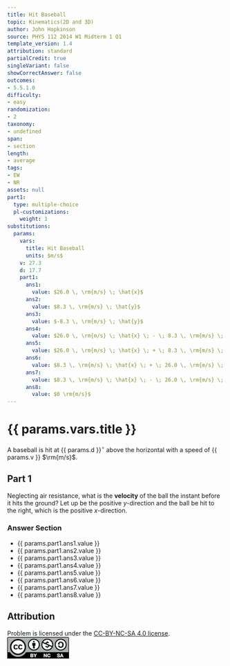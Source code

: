 ```yaml
---
title: Hit Baseball
topic: Kinematics(2D and 3D)
author: John Hopkinson
source: PHYS 112 2014 W1 Midterm 1 Q1
template_version: 1.4
attribution: standard
partialCredit: true
singleVariant: false
showCorrectAnswer: false
outcomes:
- 5.5.1.0
difficulty:
- easy
randomization:
- 2
taxonomy:
- undefined
span:
- section
length:
- average
tags:
- EW
- NR
assets: null
part1:
  type: multiple-choice
  pl-customizations:
    weight: 1
substitutions:
  params:
    vars:
      title: Hit Baseball
      units: $m/s$
    v: 27.3
    d: 17.7
    part1:
      ans1:
        value: $26.0 \, \rm{m/s} \; \hat{x}$
      ans2:
        value: $8.3 \, \rm{m/s} \; \hat{y}$
      ans3:
        value: $-8.3 \, \rm{m/s} \; \hat{y}$
      ans4:
        value: $26.0 \, \rm{m/s} \; \hat{x} \; - \; 8.3 \, \rm{m/s} \; \hat{y}$
      ans5:
        value: $26.0 \, \rm{m/s} \; \hat{x} \; + \; 8.3 \, \rm{m/s} \; \hat{y}$
      ans6:
        value: $8.3 \, \rm{m/s} \; \hat{x} \; + \; 26.0 \, \rm{m/s} \; \hat{y}$
      ans7:
        value: $8.3 \, \rm{m/s} \; \hat{x} \; - \; 26.0 \, \rm{m/s} \; \hat{y}$
      ans8:
        value: $0 \rm{m/s}$
---
```

# {{ params.vars.title }}
A baseball is hit at {{ params.d }}$^\circ$ above the horizontal with a speed of {{ params.v }} $\rm{m/s}$.

## Part 1

Neglecting air resistance, what is the **velocity** of the ball the instant before it hits the ground? Let up be the positive $y$-direction and the ball be hit to the right, which is the positive $x$-direction.

### Answer Section

- {{ params.part1.ans1.value }}
- {{ params.part1.ans2.value }}
- {{ params.part1.ans3.value }}
- {{ params.part1.ans4.value }}
- {{ params.part1.ans5.value }}
- {{ params.part1.ans6.value }}
- {{ params.part1.ans7.value }}
- {{ params.part1.ans8.value }}

## Attribution

Problem is licensed under the [CC-BY-NC-SA 4.0 license](https://creativecommons.org/licenses/by-nc-sa/4.0/).<br> ![The Creative Commons 4.0 license requiring attribution-BY, non-commercial-NC, and share-alike-SA license.](https://raw.githubusercontent.com/firasm/bits/master/by-nc-sa.png)